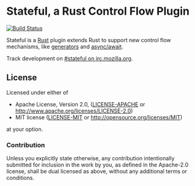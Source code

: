 # Stateful, a Rust Control Flow Plugin

[![Build Status](https://travis-ci.org/erickt/stateful.svg?branch=master)](https://travis-ci.org/erickt/stateful)

Stateful is a [Rust](https://rust-lang.org) plugin extends Rust to support new
control flow mechanisms, like
[generators](https://en.wikipedia.org/wiki/Generator_(computer_programming))
and [async/await](https://en.wikipedia.org/wiki/Await).

Track development on [#stateful on irc.mozilla.org](https://client00.chat.mibbit.com/?server=irc.mozilla.org&channel=%23stateful).

## License

Licensed under either of

 * Apache License, Version 2.0, ([LICENSE-APACHE](LICENSE-APACHE) or http://www.apache.org/licenses/LICENSE-2.0)
 * MIT license ([LICENSE-MIT](LICENSE-MIT) or http://opensource.org/licenses/MIT)

at your option.

### Contribution

Unless you explicitly state otherwise, any contribution intentionally
submitted for inclusion in the work by you, as defined in the Apache-2.0
license, shall be dual licensed as above, without any additional terms or
conditions.
